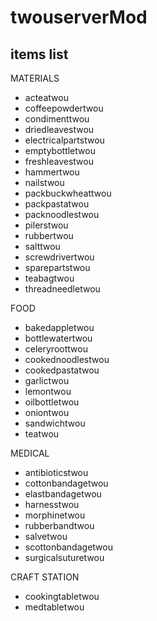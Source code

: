 # twouserverMod
 
## items list

MATERIALS

* acteatwou
* coffeepowdertwou
* condimenttwou
* driedleavestwou
* electricalpartstwou
* emptybottletwou
* freshleavestwou
* hammertwou
* nailstwou
* packbuckwheattwou
* packpastatwou
* packnoodlestwou
* pilerstwou
* rubbertwou
* salttwou
* screwdrivertwou
* sparepartstwou
* teabagtwou
* threadneedletwou

FOOD

* bakedappletwou
* bottlewatertwou
* celeryroottwou
* cookednoodlestwou
* cookedpastatwou
* garlictwou
* lemontwou
* oilbottletwou
* oniontwou
* sandwichtwou
* teatwou

MEDICAL

* antibioticstwou
* cottonbandagetwou
* elastbandagetwou
* harnesstwou
* morphinetwou
* rubberbandtwou
* salvetwou
* scottonbandagetwou
* surgicalsuturetwou

CRAFT STATION

* cookingtabletwou
* medtabletwou